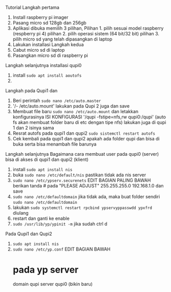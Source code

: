 Tutorial
Langkah pertama
1. Install raspberry pi imager
2. Pasang micro sd 128gb dan 256gb
3. Aplikasi dibuka memilih 3 pilihan, 
    Pilihan 1. pilih sesuai model raspberry (respberry pi 4)
    pilihan 2. pilih operasi sistem (64 bit/32 bit)
    pilihan 3. pilih micro sd yang telah dipasangkan di laptop
4. Lakukan installasi 
Langkah kedua
1. Cabut micro sd di laptop 
2. Pasangkan micro sd di raspberry pi

Langkah selanjutnya installasi qupi0
1.   install `sudo apt install aoutofs`
2.   
Langkah pada Qupi1 dan 
1. Beri perintah `sudo nano /etc/auto.master`
2. '/-    /etc/auto.mount' lakukan pada Qupi 2 juga dan save
3. Membuat file baru `sudo nano /etc/auto.mount` dan letakkan konfigurasinya
   ISI KONFIGURASI
   '/qupi    -fstipe=nfs,rw    qupi0:/qupi' (auto fs akan membuat folder baru di etc dengan tipe nfs) lakukan juga di qupi 1 dan 2 isinya sama
4. Resrat autofs pada qupi1 dan qupi2 `sudo sistemctl restart autofs`
5. Cek kembali pada qupi1 dan qupi2 apakah ada folder qupi dan bisa di buka serta bisa menambah file barunya

Langkah selanjutnya
Bagaimana cara membuat user pada qupi0 (server) bisa di akses di qupi1 dan qupi2 (klient)
1. install `sudo apt install nis`
2. buka `sudo nano /etc/default/nis` pastikan tidak ada nis server
3. `sudo nano /etc/ypserv.securenets`
   EDIT BAGIAN PALING BAWAH
   berikan tanda # pada "PLEASE ADJUST"
   255.255.255.0     192.168.1.0
   dan save
4. `sudo nano /etc/defaultdomain` jika tidak ada, maka buat folder sendiri `sudo nano /etc/defaultdomain`
5. lakukan `sudo systemctl restart rpcbind ypservyppasswdd ypxfrd` diulang
6. restart dan ganti ke enable
7. `sudo /usr/lib/yp/ypinit -m` jika sudah ctrl d

Pada Qupi1 dan Qupi2
1. `sudo apt install nis`
2. `sudo nano /etc/yp.conf`
   EDIT BAGIAN BAWAH
   # pada yp server
   domain qupi server qupi0 (bikin baru)
   
